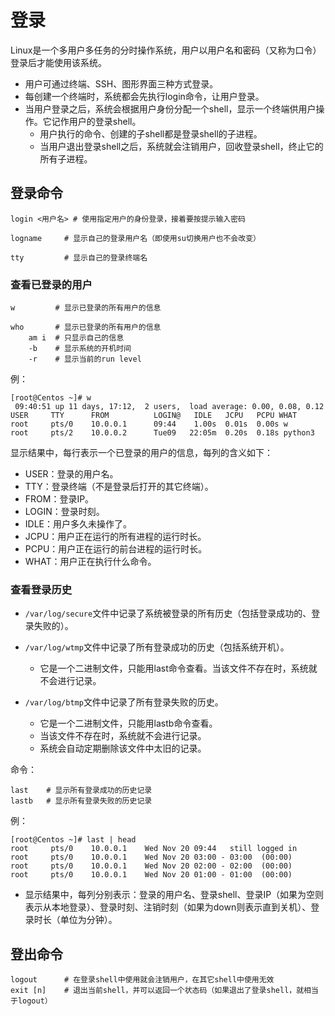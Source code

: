 # 登录

Linux是一个多用户多任务的分时操作系统，用户以用户名和密码（又称为口令）登录后才能使用该系统。
- 用户可通过终端、SSH、图形界面三种方式登录。
- 每创建一个终端时，系统都会先执行login命令，让用户登录。
- 当用户登录之后，系统会根据用户身份分配一个shell，显示一个终端供用户操作。它记作用户的登录shell。
  - 用户执行的命令、创建的子shell都是登录shell的子进程。
  - 当用户退出登录shell之后，系统就会注销用户，回收登录shell，终止它的所有子进程。

## 登录命令

    login <用户名> # 使用指定用户的身份登录，接着要按提示输入密码

    logname     # 显示自己的登录用户名（即使用su切换用户也不会改变）

    tty         # 显示自己的登录终端名

### 查看已登录的用户

    w         # 显示已登录的所有用户的信息

    who       # 显示已登录的所有用户的信息
        am i  # 只显示自己的信息
        -b    # 显示系统的开机时间
        -r    # 显示当前的run level

例：

```shell
[root@Centos ~]# w
 09:40:51 up 11 days, 17:12,  2 users,  load average: 0.00, 0.08, 0.12
USER     TTY      FROM          LOGIN@   IDLE   JCPU   PCPU WHAT
root     pts/0    10.0.0.1      09:44    1.00s  0.01s  0.00s w
root     pts/2    10.0.0.2      Tue09   22:05m  0.20s  0.18s python3
```

显示结果中，每行表示一个已登录的用户的信息，每列的含义如下：
- USER：登录的用户名。
- TTY：登录终端（不是登录后打开的其它终端）。
- FROM：登录IP。
- LOGIN：登录时刻。
- IDLE：用户多久未操作了。
- JCPU：用户正在运行的所有进程的运行时长。
- PCPU：用户正在运行的前台进程的运行时长。
- WHAT：用户正在执行什么命令。

### 查看登录历史

- `/var/log/secure`文件中记录了系统被登录的所有历史（包括登录成功的、登录失败的）。

- `/var/log/wtmp`文件中记录了所有登录成功的历史（包括系统开机）。
  - 它是一个二进制文件，只能用last命令查看。当该文件不存在时，系统就不会进行记录。

- `/var/log/btmp`文件中记录了所有登录失败的历史。
  - 它是一个二进制文件，只能用lastb命令查看。
  - 当该文件不存在时，系统就不会进行记录。
  - 系统会自动定期删除该文件中太旧的记录。

命令：

    last    # 显示所有登录成功的历史记录
    lastb   # 显示所有登录失败的历史记录

例：

```shell
[root@Centos ~]# last | head
root     pts/0    10.0.0.1    Wed Nov 20 09:44   still logged in
root     pts/0    10.0.0.1    Wed Nov 20 03:00 - 03:00  (00:00)
root     pts/0    10.0.0.1    Wed Nov 20 02:00 - 02:00  (00:00)
root     pts/0    10.0.0.1    Wed Nov 20 01:00 - 01:00  (00:00)
```

- 显示结果中，每列分别表示：登录的用户名、登录shell、登录IP（如果为空则表示从本地登录）、登录时刻、注销时刻（如果为down则表示直到关机）、登录时长（单位为分钟）。

## 登出命令

    logout      # 在登录shell中使用就会注销用户，在其它shell中使用无效
    exit [n]    # 退出当前shell，并可以返回一个状态码（如果退出了登录shell，就相当于logout）
